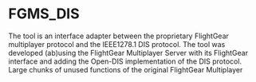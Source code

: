 # FGMS_DIS
The tool is an interface adapter between the proprietary FlightGear multiplayer protocol and the IEEE1278.1 DIS protocol. The tool was developed (ab)using the FlightGear Multiplayer Server with its FlightGear interface and adding the Open-DIS implementation of the DIS protocol. Large chunks of unused functions of the original FlightGear Multiplayer
